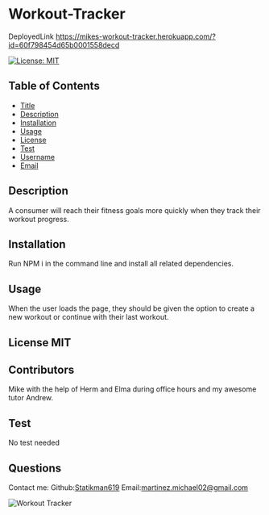 # Workout-Tracker

DeployedLink https://mikes-workout-tracker.herokuapp.com/?id=60f798454d65b0001558decd

  [![License: MIT](https://img.shields.io/badge/License-MIT-yellow.svg)](https://opensource.org/licenses/MIT)
  ## Table of Contents
* [Title](#Title)
* [Description](#description)
* [Installation](#installation)
* [Usage](#usage)
* [License](#license)
* [Test](#test)
* [Username](#username)
* [Email](#license)

## Description
A consumer will reach their fitness goals more quickly when they track their workout progress.
## Installation 
Run NPM i in the command line and install all related dependencies.
## Usage 
When the user loads the page, they should be given the option to create a new workout or continue with their last workout.
## License MIT
## Contributors
Mike with the help of Herm and Elma during office hours and my awesome tutor Andrew.
## Test
No test needed
## Questions
Contact me:
Github:[Statikman619](https://github.com/Statikman619)
Email:[martinez.michael02@gmail.com](https://github.com/Statikman619)


![Workout Tracker](https://user-images.githubusercontent.com/73040685/126244116-796a0103-460e-4294-b9c4-d3e6efb4d352.png)

